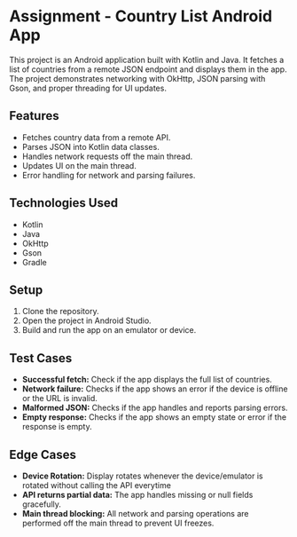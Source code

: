 # Assignment - Country List Android App


This project is an Android application built with Kotlin and Java. It fetches a list of countries from a remote JSON endpoint and displays them in the app. The project demonstrates networking with OkHttp, JSON parsing with Gson, and proper threading for UI updates.


## Features

- Fetches country data from a remote API.
- Parses JSON into Kotlin data classes.
- Handles network requests off the main thread.
- Updates UI on the main thread.
- Error handling for network and parsing failures.

## Technologies Used

- Kotlin
- Java
- OkHttp
- Gson
- Gradle


## Setup

1. Clone the repository.
2. Open the project in Android Studio.
3. Build and run the app on an emulator or device.


## Test Cases

- **Successful fetch:** Check if the app displays the full list of countries.
- **Network failure:** Checks if the app shows an error if the device is offline or the URL is invalid.
- **Malformed JSON:** Checks if the app handles and reports parsing errors.
- **Empty response:** Checks if the app shows an empty state or error if the response is empty.

## Edge Cases

- **Device Rotation:** Display rotates whenever the device/emulator is rotated without calling the API everytime
- **API returns partial data:** The app handles missing or null fields gracefully.
- **Main thread blocking:** All network and parsing operations are performed off the main thread to prevent UI freezes.
